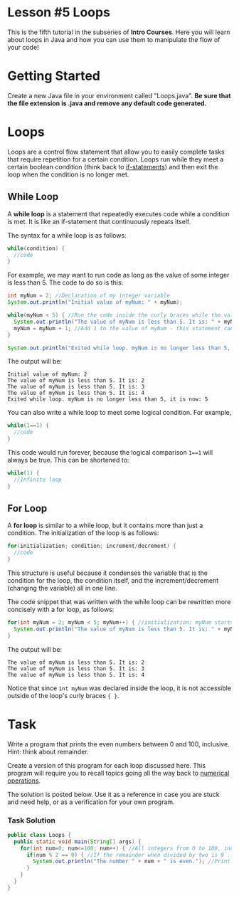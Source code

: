 # Lesson #5 Loops

This is the fifth tutorial in the subseries of **Intro Courses**. Here you will learn about loops in Java and how you can use them to manipulate the flow of your code!

# Getting Started
Create a new Java file in your environment called "Loops.java". **Be sure that the file extension is .java and remove any default code generated.**

# Loops
Loops are a control flow statement that allow you to easily complete tasks that require repetition for a certain condition.
Loops run while they meet a certain boolean condition (think back to [if-statements](https://github.com/frc6908/JavaForBeginners/blob/master/Lesson%204%20-%20Logical%20Operators%20-%20Conditionals/Lesson4LogicalOperatorsConditionals.md)) and then exit the loop when the condition is no longer met.

## While Loop
A **while loop** is a statement that repeatedly executes code while a condition is met. It is like an if-statement that continuously repeats itself.

The syntax for a while loop is as follows:

```java
while(condition) {
  //code
}
```

For example, we may want to run code as long as the value of some integer is less than 5. The code to do so is this:

```java
int myNum = 2; //Declaration of my integer variable
System.out.println("Initial value of myNum: " + myNum);

while(myNum < 5) { //Run the code inside the curly braces while the value of myNum is less than 5
  System.out.println("The value of myNum is less than 5. It is: " + myNum); //Confirmation that myNum < 5 and output value of myNum
  myNum = myNum + 1; //Add 1 to the value of myNum - this statement can also be written in shorthand as myNum += 1; or as myNum++;
}

System.out.println("Exited while loop. myNum is no longer less than 5, it is now: " + myNum);
```
The output will be:
```
Initial value of myNum: 2
The value of myNum is less than 5. It is: 2
The value of myNum is less than 5. It is: 3
The value of myNum is less than 5. It is: 4
Exited while loop. myNum is no longer less than 5, it is now: 5
```

You can also write a while loop to meet some logical condition. For example,
```java
while(1==1) {
  //code
}
```
This code would run forever, because the logical comparison `1==1` will always be true. This can be shortened to:
```java
while(1) {
  //Infinite loop
}
```

## For Loop
A **for loop** is similar to a while loop, but it contains more than just a condition. The initialization of the loop is as follows:

```java
for(initialization; condition; increment/decrement) {
  //code
}
```

This structure is useful because it condenses the variable that is the condition for the loop, the condition itself, and the increment/decrement (changing the variable) all in one line.

The code snippet that was written with the while loop can be rewritten more concisely with a for loop, as follows:

```java
for(int myNum = 2; myNum < 5; myNum++) { //initialization: myNum starts at 2; condition: myNum is less than 5; increment/decrement: increment myNum by 1 (Note: myNum++, myNum += 1, and myNum = myNum + 1 are equivalent)
  System.out.println("The value of myNum is less than 5. It is: " + myNum);
}
```
The output will be:
```
The value of myNum is less than 5. It is: 2
The value of myNum is less than 5. It is: 3
The value of myNum is less than 5. It is: 4
```
Notice that since `int myNum` was declared inside the loop, it is not accessible outside of the loop's curly braces `{ }`.

# Task
Write a program that prints the even numbers between 0 and 100, inclusive. Hint: think about remainder.

Create a version of this program for each loop discussed here. This program will require you to recall topics going all the way back to [numerical operations](https://github.com/frc6908/JavaForBeginners/blob/master/Lesson%202a%20-%20Numerical%20Operations/Lesson2aNumericalOperations.md).

The solution is posted below. Use it as a reference in case you are stuck and need help, or as a verification for your own program.

### Task Solution
```java
public class Loops {
  public static void main(String[] args) {
    for(int num=0; num<=100; num++) { //All integers from 0 to 100, inclusive
      if(num % 2 == 0) { //If the remainder when divided by two is 0 ... or ... if it is divisble by two
        System.out.println("The number " + num + " is even."); //Print that it is even
      }
    }
  }
}
```
